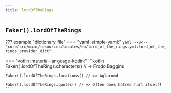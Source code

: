 ```yaml
---
title: lordOfTheRings
---
```


## `Faker().lordOfTheRings`

??? example "dictionary file"
    === "yaml :simple-yaml:"
        ```yaml
        --8<-- "core/src/main/resources/locales/en/lord_of_the_rings.yml:lord_of_the_rings_provider_dict"
        ```

=== "kotlin :material-language-kotlin:"
    ```kotlin
    Faker().lordOfTheRings.characters() // => Frodo Baggins

    Faker().lordOfTheRings.locations() // => Aglarond

    Faker().lordOfTheRings.quotes() // => Often does hatred hurt itself!
    ```

